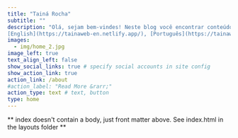 ```yaml
---
title: "Tainá Rocha"
subtitle: ""
description: "Olá, sejam bem-vindes! Neste blog você encontrar conteúdos relacionado a biodiversidade, mudanças globais, bioinformática, ciência de dados, estatística programação em R e Phyton. <br>
[English](https://tainaweb-en.netlify.app/), [Português](https://tainaweb-pt.netlify.app/)" 
images:
  - img/home_2.jpg
image_left: true
text_align_left: false
show_social_links: true # specify social accounts in site config
show_action_link: true
action_link: /about
#action_label: "Read More &rarr;"
action_type: text # text, button
type: home
---
```


** index doesn't contain a body, just front matter above.
See index.html in the layouts folder **
